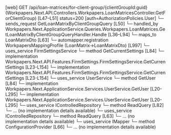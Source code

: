 [web] GET /api/loan-matrices/for-client-group/{clientGroupId:guid}  (Workpapers.Next.API.Controllers.Workpapers.LoanMatricesController.GetForClientGroup)  [L47–L51] status=200 [auth=AuthorizationPolicies.User]
  └─ sends_request GetLoanMatrixByClientGroupQuery [L50]
    └─ handled_by Workpapers.Next.ApplicationService.Queries.Workpapers.LoanMatrices.GetLoanMatrixByClientGroupQueryHandler.Handle [L36–L94]
      └─ maps_to LoanMatrixDto [L63]
        └─ automapper.registration WorkpapersMappingProfile (LoanMatrix->LoanMatrixDto) [L997]
      └─ uses_service FirmSettingsService
        └─ method GetCurrentSettings [L84]
          └─ implementation Workpapers.Next.API.Features.FirmSettings.FirmSettingsService.GetCurrentSettings [L23-L154]
          └─ implementation Workpapers.Next.API.Features.FirmSettings.FirmSettingsService.GetCurrentSettings [L23-L154]
      └─ uses_service UserService
        └─ method GetUser [L84]
          └─ implementation Workpapers.Next.ApplicationService.Services.UserService.GetUser [L20-L295]
          └─ implementation Workpapers.Next.ApplicationService.Services.UserService.GetUser [L20-L295]
      └─ uses_service IControlledRepository<Client>
        └─ method ReadQuery [L82]
          └─ ... (no implementation details available)
      └─ uses_service IControlledRepository<LoanMatrix>
        └─ method ReadQuery [L63]
          └─ ... (no implementation details available)
      └─ uses_service IMapper
        └─ method ConfigurationProvider [L66]
          └─ ... (no implementation details available)


